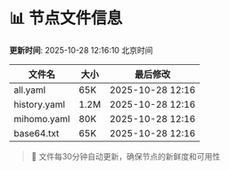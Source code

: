 # 📊 节点文件信息

**更新时间**: 2025-10-28 12:16:10 北京时间

| 文件名 | 大小 | 最后修改 |
|--------|------|----------|
| all.yaml | 65K | 2025-10-28 12:16 |
| history.yaml | 1.2M | 2025-10-28 12:16 |
| mihomo.yaml | 80K | 2025-10-28 12:16 |
| base64.txt | 65K | 2025-10-28 12:16 |

> 🔄 文件每30分钟自动更新，确保节点的新鲜度和可用性
